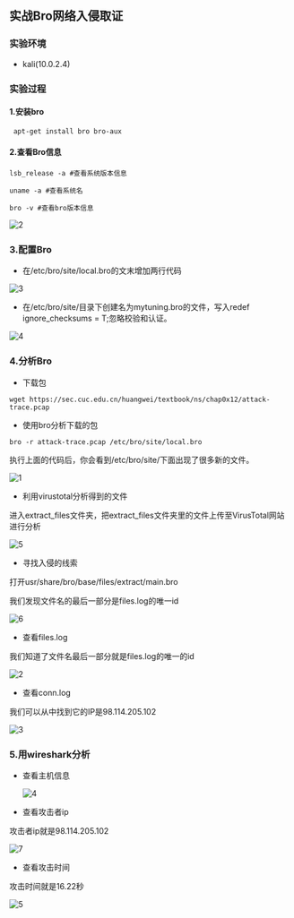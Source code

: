 ## 实战Bro网络入侵取证

### 实验环境

- kali(10.0.2.4)

### 实验过程

#### 1.安装bro

` apt-get install bro bro-aux`

#### 2.查看Bro信息

`lsb_release -a #查看系统版本信息`

`uname -a #查看系统名`

`bro -v #查看bro版本信息`

![2](image\2.png)

### 3.配置Bro

- 在/etc/bro/site/local.bro的文末增加两行代码 

![3](image\3.png)

- 在/etc/bro/site/目录下创建名为mytuning.bro的文件，写入redef ignore_checksums = T;忽略校验和认证。

![4](image\4.png)

### 4.分析Bro

- 下载包

`wget https://sec.cuc.edu.cn/huangwei/textbook/ns/chap0x12/attack-trace.pcap`

- 使用bro分析下载的包

`bro -r attack-trace.pcap /etc/bro/site/local.bro`

执行上面的代码后，你会看到/etc/bro/site/下面出现了很多新的文件。

![1](image\1.jpg)

- 利用virustotal分析得到的文件

进入extract_files文件夹，把extract_files文件夹里的文件上传至VirusTotal网站进行分析

![5](image\5.png)

- 寻找入侵的线索

打开usr/share/bro/base/files/extract/main.bro

我们发现文件名的最后一部分是files.log的唯一id

![6](image\6.png)

- 查看files.log

我们知道了文件名最后一部分就是files.log的唯一的id

![2](image\2.jpg)

- 查看conn.log

我们可以从中找到它的IP是98.114.205.102

![3](image\3.jpg)

### 5.用wireshark分析

- 查看主机信息

  ![4](image\4.jpg)

- 查看攻击者ip

攻击者ip就是98.114.205.102

![7](image\7.png)

- 查看攻击时间

攻击时间就是16.22秒

![5](image\5.jpg)